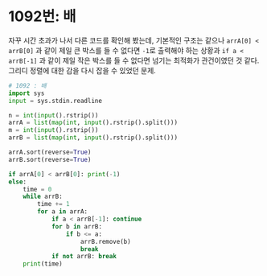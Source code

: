 # 1092번: 배

자꾸 시간 초과가 나서 다른 코드를 확인해 봤는데, 기본적인 구조는 같으나 `arrA[0] < arrB[0]` 과 같이 제일 큰 박스를 들 수 없다면 `-1`로 출력해야 하는 상황과 `if a < arrB[-1]` 과 같이 제일 작은 박스를 들 수 없다면 넘기는 최적화가 관건이였던 것 같다. 그리디 정렬에 대한 감을 다시 잡을 수 있었던 문제.

```py
# 1092 : 배
import sys
input = sys.stdin.readline

n = int(input().rstrip())
arrA = list(map(int, input().rstrip().split()))
m = int(input().rstrip())
arrB = list(map(int, input().rstrip().split()))

arrA.sort(reverse=True)
arrB.sort(reverse=True)

if arrA[0] < arrB[0]: print(-1)
else:
    time = 0
    while arrB:
        time += 1
        for a in arrA:
            if a < arrB[-1]: continue
            for b in arrB:
                if b <= a:
                    arrB.remove(b)
                    break
            if not arrB: break
    print(time)
```
